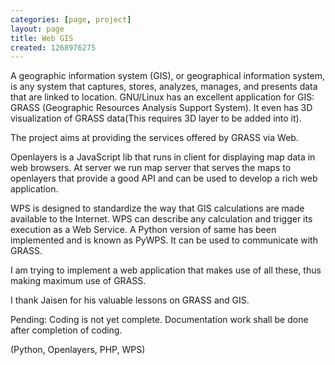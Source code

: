 ```yaml
---
categories: [page, project]
layout: page
title: Web GIS
created: 1268976275
---
```

A geographic information system (GIS), or geographical information system, is any system that captures, stores, analyzes, manages, and presents data that are linked to location. GNU/Linux has an excellent application for GIS: GRASS (Geographic Resources Analysis Support System). It even has 3D visualization of GRASS data(This requires 3D layer to be added into it).

The project aims at providing the services offered by GRASS via Web.

Openlayers is a JavaScript lib that runs in client for displaying map data in web browsers. At server we run map server that serves the maps to openlayers that provide a good API and can be used to develop a rich web application.

WPS is designed to standardize the way that GIS calculations are made available to the Internet. WPS can describe any calculation  and trigger its execution as a Web Service. A Python version of same has been implemented and is known as PyWPS. It can be used to communicate with GRASS.

I am trying to implement a web application that makes use of all these, thus making maximum use of GRASS.

I thank Jaisen for his valuable lessons on GRASS and GIS.

Pending: Coding is not yet complete. Documentation work shall be done after completion of coding.

(Python, Openlayers, PHP, WPS)
